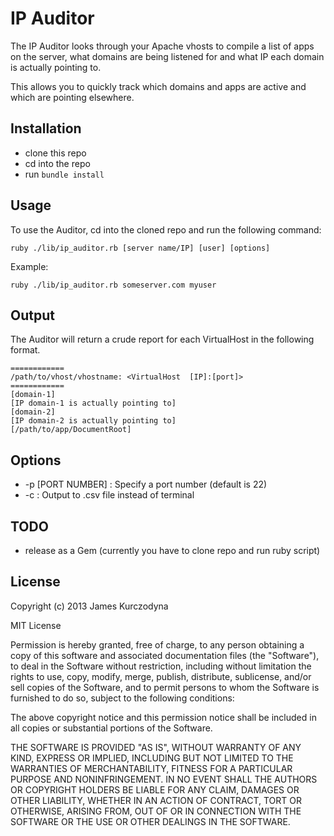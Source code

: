 # IP Auditor

The IP Auditor looks through your Apache vhosts to compile a list of apps on the server, what domains are being listened for and what IP each domain is actually pointing to.

This allows you to quickly track which domains and apps are active and which are pointing elsewhere.

## Installation

* clone this repo
* cd into the repo
* run `bundle install`

## Usage

To use the Auditor, cd into the cloned repo and run the following command:

	ruby ./lib/ip_auditor.rb [server name/IP] [user] [options]

Example:

	ruby ./lib/ip_auditor.rb someserver.com myuser

## Output

The Auditor will return a crude report for each VirtualHost in the following format.

	============
	/path/to/vhost/vhostname: <VirtualHost  [IP]:[port]>
	============
	[domain-1]
	[IP domain-1 is actually pointing to]
	[domain-2]
	[IP domain-2 is actually pointing to]
	[/path/to/app/DocumentRoot]

## Options

* -p [PORT NUMBER] : Specify a port number (default is 22)
* -c : Output to .csv file instead of terminal

## TODO

* release as a Gem (currently you have to clone repo and run ruby script)

## License

Copyright (c) 2013 James Kurczodyna

MIT License

Permission is hereby granted, free of charge, to any person obtaining
a copy of this software and associated documentation files (the
"Software"), to deal in the Software without restriction, including
without limitation the rights to use, copy, modify, merge, publish,
distribute, sublicense, and/or sell copies of the Software, and to
permit persons to whom the Software is furnished to do so, subject to
the following conditions:

The above copyright notice and this permission notice shall be
included in all copies or substantial portions of the Software.

THE SOFTWARE IS PROVIDED "AS IS", WITHOUT WARRANTY OF ANY KIND,
EXPRESS OR IMPLIED, INCLUDING BUT NOT LIMITED TO THE WARRANTIES OF
MERCHANTABILITY, FITNESS FOR A PARTICULAR PURPOSE AND
NONINFRINGEMENT. IN NO EVENT SHALL THE AUTHORS OR COPYRIGHT HOLDERS BE
LIABLE FOR ANY CLAIM, DAMAGES OR OTHER LIABILITY, WHETHER IN AN ACTION
OF CONTRACT, TORT OR OTHERWISE, ARISING FROM, OUT OF OR IN CONNECTION
WITH THE SOFTWARE OR THE USE OR OTHER DEALINGS IN THE SOFTWARE.